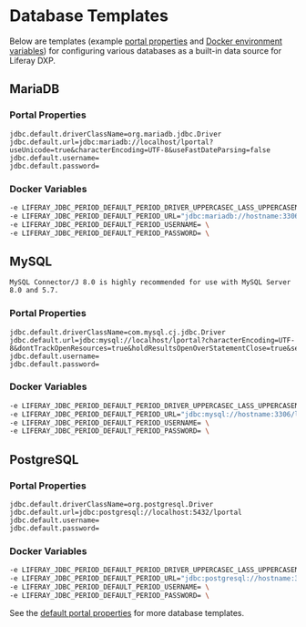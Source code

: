 # Database Templates

Below are templates (example [portal properties](./portal-properties.md) and [Docker environment variables](https://docs.docker.com/engine/reference/commandline/run/#set-environment-variables--e---env---env-file)) for configuring various databases as a built-in data source for Liferay DXP.

## MariaDB

### Portal Properties

```properties
jdbc.default.driverClassName=org.mariadb.jdbc.Driver
jdbc.default.url=jdbc:mariadb://localhost/lportal?useUnicode=true&characterEncoding=UTF-8&useFastDateParsing=false
jdbc.default.username=
jdbc.default.password=
```

### Docker Variables

```bash
-e LIFERAY_JDBC_PERIOD_DEFAULT_PERIOD_DRIVER_UPPERCASEC_LASS_UPPERCASEN_AME=org.mariadb.jdbc.Driver \
-e LIFERAY_JDBC_PERIOD_DEFAULT_PERIOD_URL="jdbc:mariadb://hostname:3306/lportal?useUnicode=true&characterEncoding=UTF-8&useFastDateParsing=false" \
-e LIFERAY_JDBC_PERIOD_DEFAULT_PERIOD_USERNAME= \
-e LIFERAY_JDBC_PERIOD_DEFAULT_PERIOD_PASSWORD= \
```

## MySQL

```{important}
MySQL Connector/J 8.0 is highly recommended for use with MySQL Server 8.0 and 5.7.
```

### Portal Properties

```properties
jdbc.default.driverClassName=com.mysql.cj.jdbc.Driver
jdbc.default.url=jdbc:mysql://localhost/lportal?characterEncoding=UTF-8&dontTrackOpenResources=true&holdResultsOpenOverStatementClose=true&serverTimezone=GMT&useFastDateParsing=false&useUnicode=true
jdbc.default.username=
jdbc.default.password=
```

### Docker Variables

```bash
-e LIFERAY_JDBC_PERIOD_DEFAULT_PERIOD_DRIVER_UPPERCASEC_LASS_UPPERCASEN_AME=com.mysql.cj.jdbc.Driver \
-e LIFERAY_JDBC_PERIOD_DEFAULT_PERIOD_URL="jdbc:mysql://hostname:3306/lportal?useUnicode=true&characterEncoding=UTF-8&useFastDateParsing=false" \
-e LIFERAY_JDBC_PERIOD_DEFAULT_PERIOD_USERNAME= \
-e LIFERAY_JDBC_PERIOD_DEFAULT_PERIOD_PASSWORD= \
```

## PostgreSQL

### Portal Properties

```properties
jdbc.default.driverClassName=org.postgresql.Driver
jdbc.default.url=jdbc:postgresql://localhost:5432/lportal
jdbc.default.username=
jdbc.default.password=
```

### Docker Variables

```bash
-e LIFERAY_JDBC_PERIOD_DEFAULT_PERIOD_DRIVER_UPPERCASEC_LASS_UPPERCASEN_AME=org.postgresql.Driver \
-e LIFERAY_JDBC_PERIOD_DEFAULT_PERIOD_URL="jdbc:postgresql://hostname:3306/lportal?useUnicode=true&characterEncoding=UTF-8&useFastDateParsing=false" \
-e LIFERAY_JDBC_PERIOD_DEFAULT_PERIOD_USERNAME= \
-e LIFERAY_JDBC_PERIOD_DEFAULT_PERIOD_PASSWORD= \
```

See the [default portal properties](https://learn.liferay.com/reference/latest/en/dxp/propertiesdoc/portal.properties.html#JDBC) for more database templates.